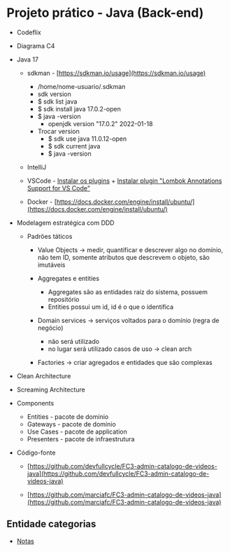 # Projeto prático - Java (Back-end)

  - Codeflix

  - Diagrama C4
  
  - Java 17
  
    - sdkman - [https://sdkman.io/usage](https://sdkman.io/usage)
	
	  - /home/nome-usuario/.sdkman
	  - sdk version
	  - $ sdk list java
	  - $ sdk install java 17.0.2-open
	  - $ java -version
        - openjdk version "17.0.2" 2022-01-18
      - Trocar version		
        - $ sdk use java 11.0.12-open
	    - $ sdk current java
		- $ java -version
		
    - IntelliJ
	
	- VSCode - [Instalar os plugins](https://github.com/codeedu/guia-rapido-java-vscode#configurando-vscode) + [Instalar plugin "Lombok Annotations Support for VS Code"](https://marketplace.visualstudio.com/items?itemName=vscjava.vscode-lombok)
	
	- Docker - [https://docs.docker.com/engine/install/ubuntu/](https://docs.docker.com/engine/install/ubuntu/)
	
  - Modelagem estratégica com DDD	
  
    - Padrões táticos
	
      - Value Objects -> medir, quantificar e descrever algo no domínio, não tem ID, somente atributos que descrevem o objeto, são imutáveis
	  
      - Aggregates e entities
	    - Aggregates são as entidades raiz do sistema, possuem repositório
		- Entities possui um id, id é o que o identifica
		
      - Domain services -> serviços voltados para o domínio (regra de negócio)
	    - não será utilizado
		- no lugar será utilizado casos de uso -> clean arch
		
      - Factories -> criar agregados e entidades que são complexas
	  
  - Clean Architecture	  
  
  - Screaming Architecture
  
  - Components
  
    - Entities - pacote de domínio
	- Gateways - pacote de domínio
	- Use Cases - pacote de application
	- Presenters - pacote de infraestrutura
	
  - Código-fonte
  
    - [https://github.com/devfullcycle/FC3-admin-catalogo-de-videos-java](https://github.com/devfullcycle/FC3-admin-catalogo-de-videos-java)
	
	- [https://github.com/marciafc/FC3-admin-catalogo-de-videos-java](https://github.com/marciafc/FC3-admin-catalogo-de-videos-java)
	  
## Entidade categorias

  - [Notas](entidade-categorias/README.MD)
